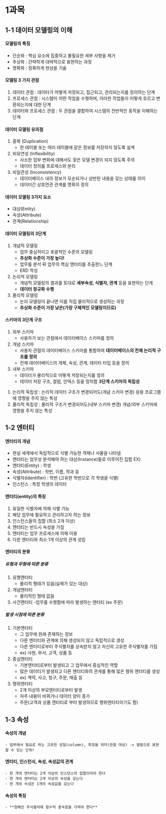 # 1과목 

## 1-1 데이터 모델링의 이해
#### 모델링의 특징
- 단순화 : 핵심 요소에 집중하고 불필요한 세부 사항을 제거
- 추상화 : 간략하게 대략적으로 표현하는 과정
- 명확화 : 정확하게 현상을 기술

#### 모델링 3 가지 관점
1. 데이터 관점 : 데이터가 어떻게 저장되고, 접근되고, 관리되는지를 정의하는 단계
2. 프로세스 관점 : 시스템이 어떤 작업을 수행하며, 이러한 작업들이 어떻게 흐르고 변환되는지에 대한 단계
3. 데이터와 프로세스 관점 : 두 관점을 결합하여 시스템의 전반적인 동작을 이해하는 단계

#### 데이터 모델링 유의점
1. 중복 (Duplication)
   - 한 테이블 또는 여러 테이블에 같은 정보를 저장하지 않도록 설계
2. 비유연성 (Inflexibility)
   - 사소한 업부 변화에 대해서도 잦은 모델 변경이 되지 않도록 주의
   - 데이터 정의를 프로세스와 분리
3. 비일관성 (Inconsistency)
   - 데이터베이스 내의 정보가 모순되거나 상반된 내용을 갖는 상태를 의미
   - 데이터간 상호연관 관계를 명확히 정의
     
#### 데이터 모델링 3가지 요소
  - 대상(Entity)
  - 속성(Attribute)
  - 관계(Relationship)

#### 데이터 모델링의 3단계
  1. 개념적 모델링
     - 업무 중심적이고 포괄적인 수준의 모델링
     - **추상화 수준이 가장 높다!**
     - 업무를 분석 뒤 업무의 핵심 엔터티를 추출한느 단계
     - ERD 작성
  2. 논리적 모델링
     - 개념적 모델링의 결과를 토대로 **세부속성, 식별자, 관계** 등을 표현하는 단계
     - **데이터 정규화 수행**
  3. 물리적 모델링
     - 논리 모델링이 끝나면 이를 직접 물리적으로 생성하는 과정
     - **추상화 수준이 가장 낮은(가장 구체적인 모델링이므로)**

#### 스키마의 3단계 구조

  1. 외부 스키마
     - 사용자가 보는 관점에서 데이터베이스 스키마를 정의
  2. 개념 스키마
     - 사용자 관점의 데이터베이스 스키마를 통합하여 **데이터베이스의 전체 논리적 구조를 정의**
     - 전체 데이터베이스의 개체, 속성, 관계, 데이터 타입 등을 정의
  3. 내부 스키마
     - 데이터가 물리적으로 어떻게 저장되는지를 정의
     - 데이터 저장 구조, 컬럼, 인덱스 등을 정의함
  **3단계 스키마의 독립성**
  1) 논리적 독립성 : 논리적 데이터 구조가 변경되어도(개념 스키마 변경) 응용 프로그램에 영향을 주지 않는 특성
  2) 물리적 독립성 : 물리적 구조가 변경되어도(내부 스키마 변경) 개념/외부 스키마에 영향을 주지 않는 특성

## 1-2 엔터티
#### 엔터티의 개념
  - 현실 세계에서 독립적으로 식별 가능한 객체나 사물을 나타냄
  - 엔터티는 업무상 분석해야 하는 대상(Instance)들로 이루어진 집합
  EX)
  - 엔터티(Entity) : 학생
  - 속성(Attribute) : 학번, 이름, 학과 등
  - 식별자(Identifier) : 학번 (고유한 학번으로 각 학생을 식별)
  - 인스턴스 : 특정 학생의 데이터
#### 엔터티(entity)의 특징
  1. 유일한 식별자에 의해 식별 가능
  2. 해당 업무에 필요하고 관리하고자 하는 정보
  3. 인스턴스들의 집합 (최소 2개 이상)
  4. 엔터티는 반드시 속성을 가짐
  5. 엔터티는 업무 프로세스에 의해 이용
  6. 다른 엔터티와 최소 1개 이상의 관계 성립

#### 엔터티의 분류

##### 유형과 무형에 따른 분류
  1. 유형엔터티
     - 물리적 형태가 있음(실체가 있는 대상)
  2. 개념엔터티
     - 물리적인 형태 없음
  3. 사건엔터티
     -업무를 수행함에 따라 발생하는 엔터티 (ex 주문)
##### 발생 시점에 따른 분류

  1. 기본엔터티
     - 그 업무에 원래 존재하는 정보
     - 다른 엔터티와 관계에 의해 생성되지 않고 독립적으로 생성
     - 다른 엔터티로부터 주식별자를 상속받지 않고 자신의 고유한 주식별자를 가짐
     - ex) 사원, 부서, 고객, 상품 등
  2. 중심엔터티
     - 기본엔터티로부터 발생되고 그 업무에서 중심적인 역할
     - 많은 데이터가 발생되고 다른 엔터티와의 관게를 통해 많은 행위 엔터티를 생성
     - ex) 계약, 사고, 청구, 주문, 매출 등
  3. 행위엔터티
     - 2개 이상의 부모엔터티로부터 발생
     - 자주 내용이 바뀌거나 데이터 양이 증가
     - 주문(고객과 상품 엔터티로 부터 발생하므로 행위엔터티이기도 함)

  ## 1-3 속성
  #### 속성의 개념
    - 업무에서 필요로 하는 고유한 성질(column), 특징을 의미(관찰 대상) -> 컬럼으로 표현할 수 있는 단위!
  #### 엔터티, 인스턴싀, 속성, 속성값의 관계
    - 한 개의 엔터티는 2개 이상의 인스턴스의 집합이어야 한다
    - 한 개의 엔터티는 2개 이상의 속성을 갖는다
    - 한 개의 속성은 1개의 속성값을 갖는다
  #### 속성의 특징
    - **정해진 주식별자에 함수적 종속정을 가져야 한다**
